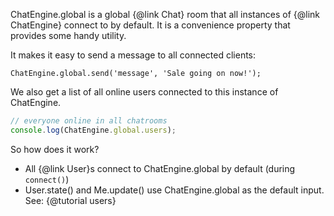 ChatEngine.global is a global {@link Chat} room that all instances of {@link ChatEngine} connect to by default.
It is a convenience property that provides some handy utility.

It makes it easy to send a message to all connected clients:

```
ChatEngine.global.send('message', 'Sale going on now!');
```

We also get a list of all online users connected to this instance of ChatEngine.

```js
// everyone online in all chatrooms
console.log(ChatEngine.global.users);
```

So how does it work?

* All {@link User}s connect to ChatEngine.global by default (during ```connect()```)
* User.state() and Me.update() use ChatEngine.global as the default input. See: {@tutorial users}
